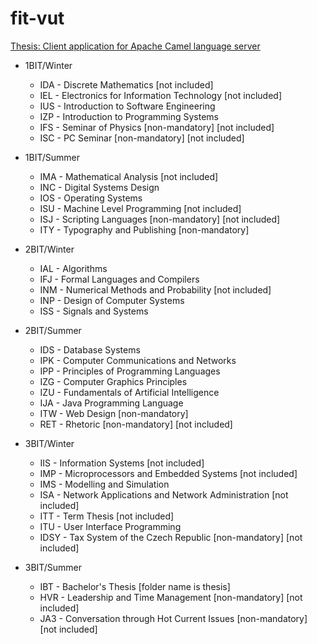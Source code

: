 # fit-vut

[Thesis: Client application for Apache Camel language server](https://www.vut.cz/studenti/zav-prace/detail/148348)

* 1BIT/Winter
  * IDA - Discrete Mathematics [not included]
  * IEL - Electronics for Information Technology [not included]
  * IUS - Introduction to Software Engineering
  * IZP - Introduction to Programming Systems
  * IFS - Seminar of Physics [non-mandatory] [not included]
  * ISC - PC Seminar [non-mandatory] [not included]


* 1BIT/Summer
  * IMA - Mathematical Analysis [not included]
  * INC - Digital Systems Design
  * IOS - Operating Systems
  * ISU - Machine Level Programming [not included]
  * ISJ - Scripting Languages [non-mandatory] [not included]
  * ITY - Typography and Publishing [non-mandatory]

  
* 2BIT/Winter
  * IAL - Algorithms 
  * IFJ - Formal Languages and Compilers
  * INM - Numerical Methods and Probability [not included]
  * INP - Design of Computer Systems
  * ISS - Signals and Systems


* 2BIT/Summer
  * IDS - Database Systems
  * IPK - Computer Communications and Networks
  * IPP - Principles of Programming Languages
  * IZG - Computer Graphics Principles
  * IZU - Fundamentals of Artificial Intelligence
  * IJA - Java Programming Language 
  * ITW - Web Design [non-mandatory]
  * RET - Rhetoric [non-mandatory] [not included]


* 3BIT/Winter
  * IIS - Information Systems [not included]
  * IMP - Microprocessors and Embedded Systems [not included]
  * IMS - Modelling and Simulation
  * ISA - Network Applications and Network Administration [not included]
  * ITT - Term Thesis [not included]
  * ITU - User Interface Programming
  * IDSY - Tax System of the Czech Republic [non-mandatory] [not included]


* 3BIT/Summer
  * IBT - Bachelor's Thesis [folder name is thesis]
  * HVR - Leadership and Time Management [non-mandatory] [not included]
  * JA3 - Conversation through Hot Current Issues [non-mandatory] [not included]